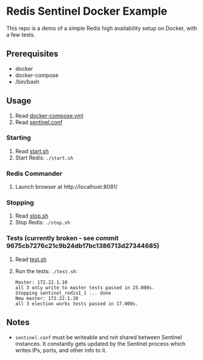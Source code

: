 # Redis Sentinel Docker Example

This repo is a demo of a simple Redis high availability setup on Docker,
with a few tests.

## Prerequisites

* docker
* docker-compose
* /bin/bash

## Usage

1. Read [docker-compose.yml](./docker-compose.yml)
1. Read [sentinel.conf](./sentinel.conf)

### Starting
1. Read [start.sh](./start.sh)
1. Start Redis: `./start.sh`

### Redis Commander
1. Launch browser at http://localhost:8081/

### Stopping
1. Read [stop.sh](./stop.sh)
1. Stop Redis: `./stop.sh`

### Tests (currently broken - see commit 9675cb7276c21c9b24db17bc1386713d27344685)
1. Read [test.sh](./test.sh)
1. Run the tests: `./test.sh`:

    ```
    Master: 172.22.1.10
    all 3 only write to master tests passed in 25.000s.
    Stopping sentinel_redis1_1 ... done
    New master: 172.22.1.20
    all 3 election works tests passed in 17.000s.
    ```
## Notes

* `sentinel.conf` must be writeable and not shared between Sentinel instances. It constantly gets updated by the Sentinel process which writes IPs, ports, and other info to it.
